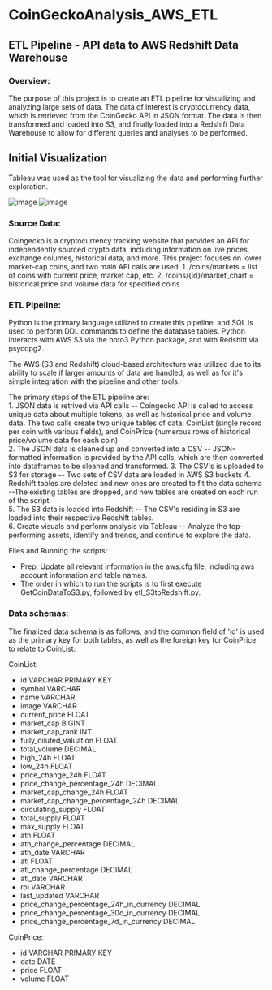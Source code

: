# CoinGeckoAnalysis_AWS_ETL

## ETL Pipeline - API data to AWS Redshift Data Warehouse

### Overview:

The purpose of this project is to create an ETL pipeline for visualizing and analyzing large sets of data. The data of interest is cryptocurrency data, which is retrieved from the CoinGecko API in JSON format. The data is then transformed and loaded into S3, and finally loaded into a Redshift Data Warehouse to allow for different queries and analyses to be performed.

## Initial Visualization
Tableau was used as the tool for visualizing the data and performing further exploration.

![image](https://user-images.githubusercontent.com/46071768/149466021-4822f22d-7a92-43bf-912f-474e3dc663a5.png)
![image](https://user-images.githubusercontent.com/46071768/149466031-b1ff63a3-7f4e-4511-8499-949311d44d0e.png)

### Source Data:
Coingecko is a cryptocurrency tracking website that provides an API for independently sourced crypto data, including information on live prices, exchange columes, historical data, and more. This project focuses on lower market-cap coins, and two main API calls are used:
	1. /coins/markets = list of coins with current price, market cap, etc.
	2. /coins/{id}/market_chart = historical price and volume data for specified coins

### ETL Pipeline:
Python is the primary language utilized to create this pipeline, and SQL is used to perform DDL commands to define the database tables. Python interacts with AWS S3 via the boto3 Python package, and with Redshift via psycopg2.

The AWS (S3 and Redshift) cloud-based architecture was utilized due to its ability to scale if larger amounts of data are handled, as well as for it's simple integration with the pipeline and other tools.

The primary steps of the ETL pipeline are:  
	1. JSON data is retrived via API calls -- Coingecko API is called to access unique data about multiple tokens, as well as historical price and volume data. The two calls create two unique tables of data: CoinList (single record per coin with various fields), and CoinPrice (numerous rows of historical price/volume data for each coin)  
	2. The JSON data is cleaned up and converted into a CSV -- JSON-formatted information is provided by the API calls, which are then converted into dataframes to be cleaned and transformed. 
	3. The CSV's is uploaded to S3 for storage -- Two sets of CSV data are loaded in AWS S3 buckets 
	4. Redshift tables are deleted and new ones are created to fit the data schema --The existing tables are dropped, and new tables are created on each run of the script.  
	5. The S3 data is loaded into Redshift -- The CSV's residing in S3 are loaded into their respective Redshift tables.  
	6. Create visuals and perform analysis via Tableau -- Analyze the top-performing assets, identify and trends, and continue to explore the data.  

Files and Running the scripts:
  * Prep: Update all relevant information in the aws.cfg file, including aws account information and table names.
  * The order in which to run the scripts is to first execute GetCoinDataToS3.py, followed by etl_S3toRedshift.py.

### Data schemas:
The finalized data schema is as follows, and the common field of 'id' is used as the primary key for both tables, as well as the foreign key for CoinPrice to relate to CoinList:

CoinList:
  * id VARCHAR PRIMARY KEY  
  * symbol VARCHAR  
  * name VARCHAR  
  * image VARCHAR  
  * current_price FLOAT  
  * market_cap BIGINT  
  * market_cap_rank INT  
  * fully_diluted_valuation FLOAT
  * total_volume DECIMAL
  * high_24h FLOAT
  * low_24h FLOAT
  * price_change_24h FLOAT
  * price_change_percentage_24h DECIMAL
  * market_cap_change_24h FLOAT
  * market_cap_change_percentage_24h DECIMAL
  * circulating_supply FLOAT
  * total_supply FLOAT
  * max_supply FLOAT
  * ath FLOAT
  * ath_change_percentage DECIMAL
  * ath_date VARCHAR
  * atl FLOAT
  * atl_change_percentage DECIMAL
  * atl_date VARCHAR
  * roi VARCHAR
  * last_updated VARCHAR
  * price_change_percentage_24h_in_currency DECIMAL
  * price_change_percentage_30d_in_currency DECIMAL
  * price_change_percentage_7d_in_currency DECIMAL

CoinPrice:
  * id VARCHAR PRIMARY KEY
  * date DATE
  * price FLOAT
  * volume FLOAT
  





